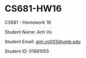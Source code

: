 # CS681-HW16
CS681 - Homework 16

Student Name: Anh Vo

Student Email: anh.vo003@umb.edu

Student ID: 01881055
